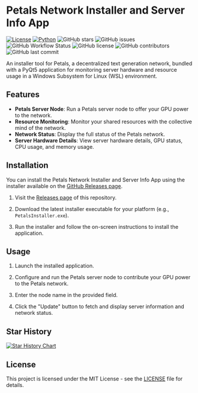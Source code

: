 # Petals Network Installer and Server Info App

[![License](https://img.shields.io/badge/license-Apache%202.0-blue.svg)](LICENSE)
[![Python](https://img.shields.io/badge/python-3.10%2B-blue.svg)](https://www.python.org/downloads/)
![GitHub stars](https://img.shields.io/github/stars/ParisNeo/petals_server_installer.svg?style=social)
![GitHub issues](https://img.shields.io/github/issues/ParisNeo/petals_server_installer.svg)
![GitHub Workflow Status](https://img.shields.io/github/workflow/status/ParisNeo/petals_server_installer/CI)
![GitHub license](https://img.shields.io/github/license/ParisNeo/petals_server_installer.svg)
![GitHub contributors](https://img.shields.io/github/contributors/ParisNeo/petals_server_installer.svg)
![GitHub last commit](https://img.shields.io/github/last-commit/ParisNeo/petals_server_installer.svg)


An installer tool for Petals, a decentralized text generation network, bundled with a PyQt5 application for monitoring server hardware and resource usage in a Windows Subsystem for Linux (WSL) environment.

## Features

- **Petals Server Node**: Run a Petals server node to offer your GPU power to the network.
- **Resource Monitoring**: Monitor your shared resources with the collective mind of the network.
- **Network Status**: Display the full status of the Petals network.
- **Server Hardware Details**: View server hardware details, GPU status, CPU usage, and memory usage.

## Installation

You can install the Petals Network Installer and Server Info App using the installer available on the [GitHub Releases page](https://github.com/ParisNeo/petals_server_installer/releases).

1. Visit the [Releases page](https://github.com/ParisNeo/petals_server_installer/releases) of this repository.

2. Download the latest installer executable for your platform (e.g., `PetalsInstaller.exe`).

3. Run the installer and follow the on-screen instructions to install the application.

## Usage

1. Launch the installed application.

2. Configure and run the Petals server node to contribute your GPU power to the Petals network.

3. Enter the node name in the provided field.

4. Click the "Update" button to fetch and display server information and network status.

## Star History

<a href="https://star-history.com/#ParisNeo/petals_server_installer&Date">
  <picture>
    <source media="(prefers-color-scheme: dark)" srcset="https://api.star-history.com/svg?repos=ParisNeo/petals_server_installer&type=Date&theme=dark" />
    <source media="(prefers-color-scheme: light)" srcset="https://api.star-history.com/svg?repos=ParisNeo/petals_server_installer&type=Date" />
    <img alt="Star History Chart" src="https://api.star-history.com/svg?repos=ParisNeo/petals_server_installer&type=Date" />
  </picture>
</a>


## License

This project is licensed under the MIT License - see the [LICENSE](LICENSE) file for details.
